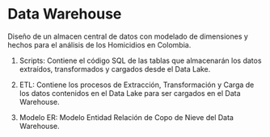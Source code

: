 # Data Warehouse

Diseño de un almacen central de datos con modelado de dimensiones y hechos para el análisis de los Homicidios en Colombia.

1. Scripts: Contiene el código SQL de las tablas que almacenarán los datos extraídos, transformados y cargados desde el Data Lake.
   
2. ETL: Contiene los procesos de Extracción, Transformación y Carga de los datos contenidos en el Data Lake para ser cargados en el Data   
   Warehouse.
   
3.  Modelo ER: Modelo Entidad Relación de Copo de Nieve del Data Warehouse.
